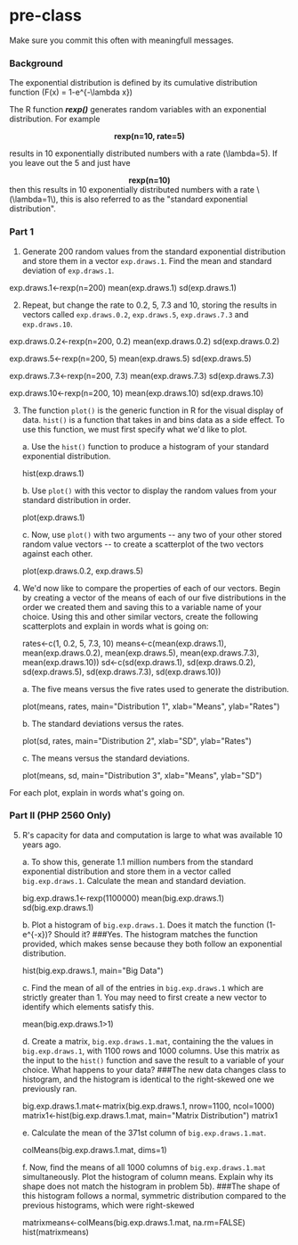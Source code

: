 # pre-class


Make sure you commit this often with meaningfull messages. 

### Background

The exponential distribution is defined by its cumulative distribution function
\(F(x) = 1-e^{-\lambda x}\)

The R function ***rexp()*** generates random variables with an exponential distribution. For example 
<center><strong>rexp(n=10, rate=5)</strong> </center>

results in 10 exponentially distributed numbers with a rate \(\lambda=5\). If you leave out the 5 and just have
<center><strong>rexp(n=10) </strong></center>
then this results in 10 exponentially distributed numbers with a rate \(\lambda=1\), this is also referred to as the "standard exponential distribution". 

### Part 1


1. Generate 200 random values from the standard exponential distribution and store them in a vector `exp.draws.1`.  Find the mean and standard deviation of `exp.draws.1`.
  
  exp.draws.1<-rexp(n=200)
  mean(exp.draws.1)
  sd(exp.draws.1)

2. Repeat, but change the rate to 0.2, 5, 7.3 and 10, storing the results in vectors called  `exp.draws.0.2`,  `exp.draws.5`,  `exp.draws.7.3` and  `exp.draws.10`. 
  
  exp.draws.0.2<-rexp(n=200, 0.2)
  mean(exp.draws.0.2)
  sd(exp.draws.0.2)
  
  exp.draws.5<-rexp(n=200, 5)
  mean(exp.draws.5)
  sd(exp.draws.5)
  
  exp.draws.7.3<-rexp(n=200, 7.3)
  mean(exp.draws.7.3)
  sd(exp.draws.7.3)
  
  exp.draws.10<-rexp(n=200, 10)
  mean(exp.draws.10)
  sd(exp.draws.10)

3. The function `plot()` is the generic function in R for the visual display of data. `hist()` is a function that takes in and bins data as a side effect. To use this function, we must first specify what we'd like to plot.
    
    a. Use the `hist()` function to produce a histogram of your standard exponential distribution.
    
    hist(exp.draws.1)
    
    b. Use `plot()` with this vector to display the random values from your standard distribution in order.
    
    plot(exp.draws.1)
    
    c. Now, use `plot()` with two arguments -- any two of your other stored random value vectors -- to create a scatterplot of the two vectors against each other.
    
    plot(exp.draws.0.2, exp.draws.5)

4. We'd now like to compare the properties of each of our vectors. Begin by creating a vector of the means of each of our five distributions in the order we created them and saving this to a variable name of your choice. Using this and other similar vectors, create the following scatterplots and explain in words what is going on:
    
    rates<-c(1, 0.2, 5, 7.3, 10)
    means<-c(mean(exp.draws.1), mean(exp.draws.0.2), mean(exp.draws.5), mean(exp.draws.7.3), mean(exp.draws.10))
    sd<-c(sd(exp.draws.1), sd(exp.draws.0.2), sd(exp.draws.5), sd(exp.draws.7.3), sd(exp.draws.10))
    
    a. The five means versus the five rates used to generate the distribution.
    
    plot(means, rates, main="Distribution 1", xlab="Means", ylab="Rates")
    
    b. The standard deviations versus the rates.
    
    plot(sd, rates, main="Distribution 2", xlab="SD", ylab="Rates")
    
    c. The means versus the standard deviations.
    
    plot(means, sd, main="Distribution 3", xlab="Means", ylab="SD")

For each plot, explain in words what's going on.

### Part II (PHP 2560 Only)


5. R's capacity for data and computation is large to what was available 10 years ago. 
    
    a. To show this, generate 1.1 million numbers from the standard exponential distribution and store them in a vector called `big.exp.draws.1`. Calculate the mean and standard deviation.
    
    big.exp.draws.1<-rexp(1100000)
    mean(big.exp.draws.1)
    sd(big.exp.draws.1)
    
    b. Plot a histogram of `big.exp.draws.1`.  Does it match the function \(1-e^{-x}\)?  Should it? ###Yes. The histogram matches the function provided, which makes sense because they both follow an exponential distribution.
    
    hist(big.exp.draws.1, main="Big Data")
  
    
    c. Find the mean of all of the entries in `big.exp.draws.1` which are strictly greater than 1. You may need to first create a new vector to identify which elements satisfy this.
   
    mean(big.exp.draws.1>1)
    
    d. Create a matrix, `big.exp.draws.1.mat`, containing the the values in `big.exp.draws.1`, with 1100 rows and 1000 columns. Use this matrix as the input to the `hist()` function and save the result to  a variable of your choice. What happens to your data?  ###The new data changes class to histogram, and the histogram is identical to the right-skewed one we previously ran. 

    big.exp.draws.1.mat<-matrix(big.exp.draws.1, nrow=1100, ncol=1000)
    matrix1<-hist(big.exp.draws.1.mat, main="Matrix Distribution")
    matrix1
    
    e. Calculate the mean of the 371st column of `big.exp.draws.1.mat`.
    
    colMeans(big.exp.draws.1.mat, dims=1)

    f. Now, find the means of all 1000 columns of `big.exp.draws.1.mat` simultaneously. Plot the histogram of column means.  Explain why its shape does not match the histogram in problem 5b). ###The shape of this histogram follows a normal, symmetric distribution compared to the previous histograms, which were right-skewed
    
    matrixmeans<-colMeans(big.exp.draws.1.mat, na.rm=FALSE)
    hist(matrixmeans)
    
    
   
